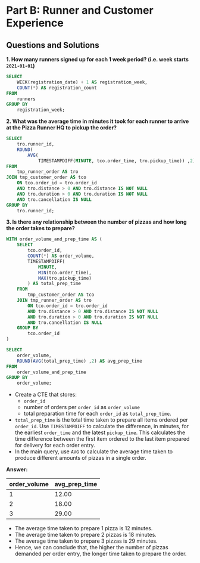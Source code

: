 # Part B: Runner and Customer Experience

## Questions and Solutions

**1. How many runners signed up for each 1 week period? (i.e. week starts ```2021-01-01```)**

```sql
SELECT
	WEEK(registration_date) + 1 AS registration_week,
	COUNT(*) AS registration_count
FROM
	runners
GROUP BY
	registration_week;
```

**2. What was the average time in minutes it took for each runner to arrive at the Pizza Runner HQ to pickup the order?**

```sql
SELECT
	tro.runner_id,
	ROUND(
		AVG(
			TIMESTAMPDIFF(MINUTE, tco.order_time, tro.pickup_time)) ,2) AS avg_pickup_time
FROM
	tmp_runner_order AS tro
JOIN tmp_customer_order AS tco
	ON tco.order_id = tro.order_id
	AND tro.distance > 0 AND tro.distance IS NOT NULL
	AND tro.duration > 0 AND tro.duration IS NOT NULL
	AND tro.cancellation IS NULL
GROUP BY
	tro.runner_id;
```
**3. Is there any relationship between the number of pizzas and how long the order takes to prepare?**

```sql
WITH order_volume_and_prep_time AS (
	SELECT
		tco.order_id,
		COUNT(*) AS order_volume,
		TIMESTAMPDIFF(
			MINUTE,
			MIN(tco.order_time),
			MAX(tro.pickup_time)
		) AS total_prep_time
	FROM
		tmp_customer_order AS tco
	JOIN tmp_runner_order AS tro
		ON tco.order_id = tro.order_id
		AND tro.distance > 0 AND tro.distance IS NOT NULL
		AND tro.duration > 0 AND tro.duration IS NOT NULL
		AND tro.cancellation IS NULL
	GROUP BY
		tco.order_id
)

SELECT
	order_volume,
	ROUND(AVG(total_prep_time) ,2) AS avg_prep_time
FROM
	order_volume_and_prep_time
GROUP BY
	order_volume;
```
- Create a CTE that stores:
	- ```order_id```
	- number of orders per ```order_id``` as ```order_volume```
	- total preparation time for each ```order_id``` as ```total_prep_time```.
- ```total_prep_time``` is the total time taken to prepare all items ordered per ```order_id```. Use ```TIMESTAMPDIFF``` to calculate the difference, in minutes, for the earliest ```order_time``` and the latest ```pickup_time```. This calculates the time difference between the first item ordered to the last item prepared for delivery for each order entry.
- In the main query, use ```AVG``` to calculate the average time taken to produce different amounts of pizzas in a single order.

**Answer:**

|order_volume|avg_prep_time|
|------------|-------------|
|1           |12.00        |
|2           |18.00        |
|3           |29.00        |

- The average time taken to prepare 1 pizza is 12 minutes.
- The average time taken to prepare 2 pizzas is 18 minutes.
- The average time taken to prepare 3 pizzas is 29 minutes.
- Hence, we can conclude that, the higher the number of pizzas demanded per order entry, the longer time taken to prepare the order.
